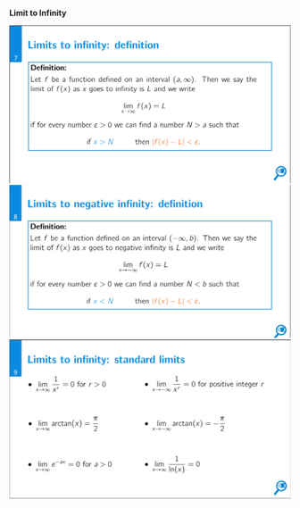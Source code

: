 **Limit to Infinity**

![Exported image](../../../attachments/Exported%20image%2020241209225449-0.png)  
![Exported image](../../../attachments/Exported%20image%2020241209225453-1.png)  
![Exported image](../../../attachments/Exported%20image%2020241209225454-2.png)